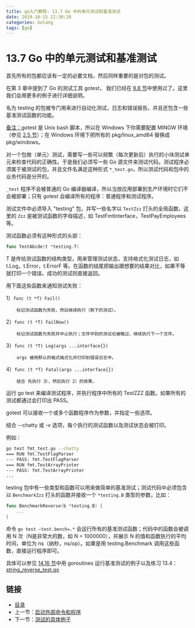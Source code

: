 ```yaml
---
title: go入门教程- 13.7 Go 中的单元测试和基准测试   
date: 2019-10-15 22:30:20   
categories: Golang   
tags: [go]   
---
```

# 13.7 Go 中的单元测试和基准测试

首先所有的包都应该有一定的必要文档，然后同样重要的是对包的测试。

在第 3 章中提到了 Go 的测试工具 gotest， 我们已经在 [9.8 节](file://09.8.md)中使用过了。这里我们会用更多的例子进行详细说明。

名为 testing 的包被专门用来进行自动化测试，日志和错误报告。并且还包含一些基准测试函数的功能。

<u>备注：</u>gotest 是 Unix bash 脚本，所以在 Windows 下你需要配置 MINGW 环境（参见 [2.5 节](file://02.5.md)）；在 Windows 环境下把所有的 pkg/linux_amd64 替换成 pkg/windows。

对一个包做（单元）测试，需要写一些可以频繁（每次更新后）执行的小块测试单元来检查代码的正确性。于是我们必须写一些 Go 源文件来测试代码。测试程序必须属于被测试的包，并且文件名满足这种形式 `*_test.go`，所以测试代码和包中的业务代码是分开的。

`_test` 程序不会被普通的 Go 编译器编译，所以当放应用部署到生产环境时它们不会被部署；只有 gotest 会编译所有的程序：普通程序和测试程序。

测试文件中必须导入 "testing" 包，并写一些名字以 `TestZzz` 打头的全局函数，这里的 `Zzz` 是被测试函数的字母描述，如 TestFmtInterface，TestPayEmployees 等。

测试函数必须有这种形式的头部：

```go
func TestAbcde(t *testing.T)
```

T 是传给测试函数的结构类型，用来管理测试状态，支持格式化测试日志，如 t.Log，t.Error，t.ErrorF 等。在函数的结尾把输出跟想要的结果对比，如果不等就打印一个错误。成功的测试则直接返回。

用下面这些函数来通知测试失败：

1）```func (t *T) Fail()```

		标记测试函数为失败，然后继续执行（剩下的测试）。

2）```func (t *T) FailNow()```

		标记测试函数为失败并中止执行；文件中别的测试也被略过，继续执行下一个文件。

3）```func (t *T) Log(args ...interface{})```

		args 被用默认的格式格式化并打印到错误日志中。

4）```func (t *T) Fatal(args ...interface{})```

		结合 先执行 3），然后执行 2）的效果。

运行 go test 来编译测试程序，并执行程序中所有的 TestZZZ 函数。如果所有的测试都通过会打印出 PASS。

gotest 可以接收一个或多个函数程序作为参数，并指定一些选项。

结合 --chatty 或 -v 选项，每个执行的测试函数以及测试状态会被打印。

例如：

```bash
go test fmt_test.go --chatty
=== RUN fmt.TestFlagParser
--- PASS: fmt.TestFlagParser
=== RUN fmt.TestArrayPrinter
--- PASS: fmt.TestArrayPrinter
...
```

testing 包中有一些类型和函数可以用来做简单的基准测试；测试代码中必须包含以 `BenchmarkZzz` 打头的函数并接收一个 `*testing.B` 类型的参数，比如：

```go
func BenchmarkReverse(b *testing.B) {
	...
}
```

命令 ```go test –test.bench=.*``` 会运行所有的基准测试函数；代码中的函数会被调用 N 次（N是非常大的数，如 N = 1000000），并展示 N 的值和函数执行的平均时间，单位为 ns（纳秒，ns/op）。如果是用 testing.Benchmark 调用这些函数，直接运行程序即可。

具体可以参见 [14.16 节](file://14.16.md)中用 goroutines 运行基准测试的例子以及练习 13.4：[string_reverse_test.go](exercises/chapter_13/string_reverse_test.go)

## 链接

- [目录](https://blog.zshipu.com/go%E5%85%A5%E9%97%A8%E6%95%99%E7%A8%8B/index.html)
- 上一节：[启动外部命令和程序](file://13.6.md)
- 下一节：[测试的具体例子](file://13.8.md)

